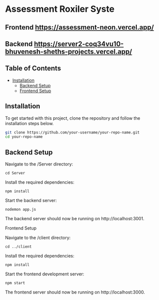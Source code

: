 
# Assessment Roxiler Syste

## Frontend https://assessment-neon.vercel.app/
## Backend https://server2-coq34vu10-bhuvenesh-sheths-projects.vercel.app/



## Table of Contents

- [Installation](#installation)
  - [Backend Setup](#backend-setup)
  - [Frontend Setup](#frontend-setup)



## Installation

To get started with this project, clone the repository and follow the installation steps below.

```bash
git clone https://github.com/your-username/your-repo-name.git
cd your-repo-name
```

## Backend Setup
Navigate to the /Server directory:

```
cd Server
```

Install the required dependencies:

```
npm install
```


Start the backend server:

```
nodemon app.js
```

The backend server should now be running on http://localhost:3001.

Frontend Setup

Navigate to the /client directory:

```
cd ../client
```

Install the required dependencies:

```
npm install
```

Start the frontend development server:
```
npm start
```
The frontend server should now be running on http://localhost:3000.





